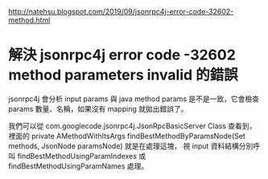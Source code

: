 
<http://natehsu.blogspot.com/2019/09/jsonrpc4j-error-code-32602-method.html>

# 解決 jsonrpc4j error code -32602 method parameters invalid 的錯誤

jsonrpc4j 會分析 input params 與 java method params 是不是一致，它會檢查 params 數量、名稱，如果沒有 mapping 就拋出錯誤了。

我們可以從 com.googlecode.jsonrpc4j.JsonRpcBasicServer Class 查看到，裡面的
private AMethodWithItsArgs findBestMethodByParamsNode(Set<Method> methods, JsonNode paramsNode) 就是在處理這塊，
 視 input 資料結構分別呼叫 findBestMethodUsingParamIndexes 或 findBestMethodUsingParamNames 處理。
